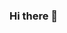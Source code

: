 ### Hi there 👋

<!--
**neelakandanz/neelakandanz** is a ✨ _special_ ✨ repository because its `README.md` (this file) appears on your GitHub profile.

Here are some ideas to get you started:

- 🔭 I’m currently working on Technical Support
- 🌱 I’m currently learning Flutter & Firebase
- 👯 I’m looking to collaborate on Flutter
- 🤔 I’m looking for help with AR app.
- 💬 Ask me about 
- 📫 How to reach me: https://play.google.com/store/apps/developer?id=Kandhal+Iyakkam&hl=en_US&gl=US
- 😄 Pronouns: ME.
- ⚡ Fun fact: ...
-->
